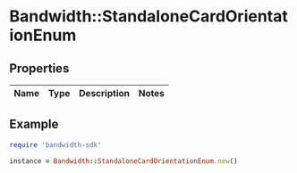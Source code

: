 # Bandwidth::StandaloneCardOrientationEnum

## Properties

| Name | Type | Description | Notes |
| ---- | ---- | ----------- | ----- |

## Example

```ruby
require 'bandwidth-sdk'

instance = Bandwidth::StandaloneCardOrientationEnum.new()
```

